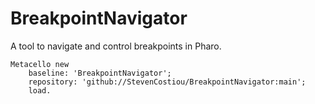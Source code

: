 # BreakpointNavigator
A tool to navigate and control breakpoints in Pharo.

```Smalltalk
Metacello new
    baseline: 'BreakpointNavigator';
    repository: 'github://StevenCostiou/BreakpointNavigator:main';
    load.
```
